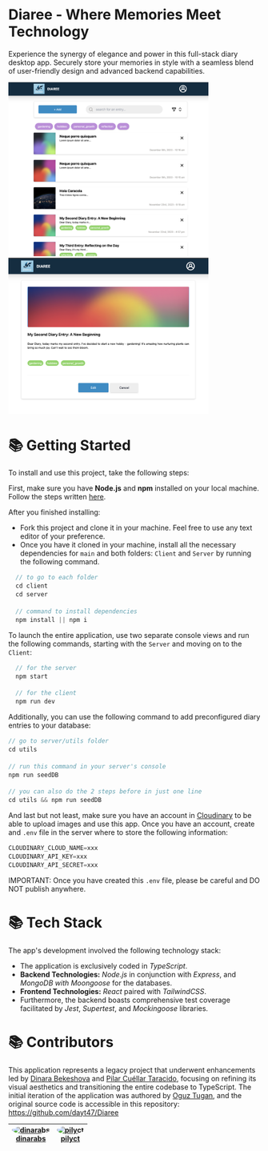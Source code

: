 # Diaree - Where Memories Meet Technology
Experience the synergy of elegance and power in this full-stack diary desktop app. Securely store your memories in style with a seamless blend of user-friendly design and advanced backend capabilities.


<p float="left">
  <img src="./client/src/assets/diaree1.png" width="400" />
  <img src="./client/src/assets/diaree2.png" width="400" /> 
</p>


# 📚 Getting Started

To install and use this project, take the following steps:

First, make sure you have **Node.js** and **npm** installed on your local machine. Follow the steps written [here](https://docs.npmjs.com/downloading-and-installing-node-js-and-npm).

After you finished installing:
- Fork this project and clone it in your machine. Feel free to use any text editor of your preference. 
- Once you have it cloned in your machine, install all the necessary dependencies for `main` and both folders: `Client` and `Server` by running the following command.

```ts
  // to go to each folder
  cd client
  cd server

  // command to install dependencies
  npm install || npm i
```
To launch the entire application, use two separate console views and run the following commands, starting with the `Server` and moving on to the `Client`:

```ts
  // for the server
  npm start

  // for the client
  npm run dev
```


Additionally, you can use the following command to add preconfigured diary entries to your database: 
```ts
// go to server/utils folder
cd utils

// run this command in your server's console
npm run seedDB

// you can also do the 2 steps before in just one line
cd utils && npm run seedDB
```

And last but not least, make sure you have an account in [Cloudinary](https://cloudinary.com/) to be able to upload images and use this app. Once you have an account, create and `.env` file in the server where to store the following information:

```ts
CLOUDINARY_CLOUD_NAME=xxx
CLOUDINARY_API_KEY=xxx
CLOUDINARY_API_SECRET=xxx
```
IMPORTANT: Once you have created this `.env` file, please be careful and DO NOT publish anywhere.



# 📚 Tech Stack
The app's development involved the following technology stack:

- The application is exclusively coded in *TypeScript*.
- **Backend Technologies:** *Node.js* in conjunction with *Express*, and *MongoDB with Moongoose* for the databases.
- **Frontend Technologies:** *React* paired with *TailwindCSS*.
- Furthermore, the backend boasts comprehensive test coverage facilitated by *Jest*, *Supertest*, and *Mockingoose* libraries.

# 📚 Contributors

This application represents a legacy project that underwent enhancements led by [Dinara Bekeshova](https://github.com/dinarabs) and [Pilar Cuéllar Taracido](https://github.com/pilyct), focusing on refining its visual aesthetics and transitioning the entire codebase to TypeScript. The initial iteration of the application was authored by [Oguz Tugan](https://github.com/dayt47), and the original source code is accessible in this repository: https://github.com/dayt47/Diaree 

| <a href="https://github.com/dinarabs"><img src="https://github.com/dinarabs.png?size=100" alt="dinarabs" style="border-radius:50%;" /><br>dinarabs</a> | <a href="https://github.com/pilyct"><img src="https://github.com/pilyct.png?size=100" alt="pilyct" style="border-radius:50%;" /><br>pilyct</a> | 
|:---:|:---:|
